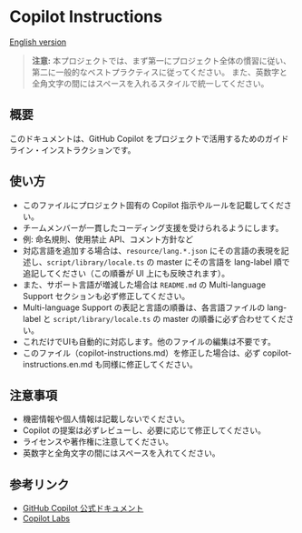 # Copilot Instructions

[English version](./copilot-instructions.en.md)

> **注意:** 本プロジェクトでは、まず第一にプロジェクト全体の慣習に従い、第二に一般的なベストプラクティスに従ってください。
> また、英数字と全角文字の間にはスペースを入れるスタイルで統一してください。

## 概要

このドキュメントは、GitHub Copilot をプロジェクトで活用するためのガイドライン・インストラクションです。

## 使い方

- このファイルにプロジェクト固有の Copilot 指示やルールを記載してください。
- チームメンバーが一貫したコーディング支援を受けられるようにします。
- 例: 命名規則、使用禁止 API、コメント方針など
- 対応言語を追加する場合は、`resource/lang.*.json` にその言語の表現を記述し、`script/library/locale.ts` の master にその言語を lang-label 順で追記してください（この順番が UI 上にも反映されます）。
- また、サポート言語が増減した場合は `README.md` の Multi-language Support セクションも必ず修正してください。
- Multi-language Support の表記と言語の順番は、各言語ファイルの lang-label と `script/library/locale.ts` の master の順番に必ず合わせてください。
- これだけでUIも自動的に対応します。他のファイルの編集は不要です。
- このファイル（copilot-instructions.md）を修正した場合は、必ず copilot-instructions.en.md も同様に修正してください。

## 注意事項

- 機密情報や個人情報は記載しないでください。
- Copilot の提案は必ずレビューし、必要に応じて修正してください。
- ライセンスや著作権に注意してください。
- 英数字と全角文字の間にはスペースを入れてください。

## 参考リンク

- [GitHub Copilot 公式ドキュメント](https://docs.github.com/ja/copilot)
- [Copilot Labs](https://githubnext.com/projects/copilot-labs/)
